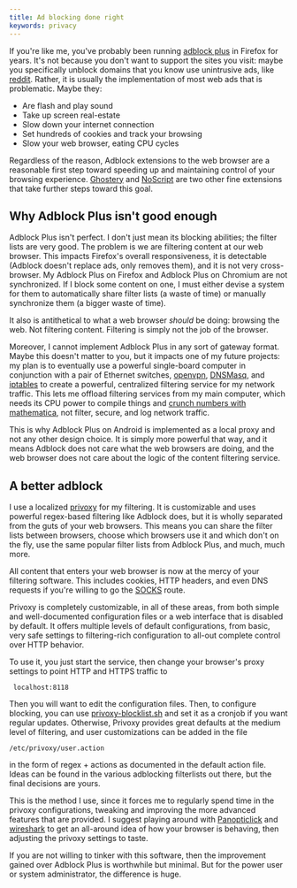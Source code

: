 ```yaml
---
title: Ad blocking done right
keywords: privacy
---
```


If you're like me, you've probably been running [adblock plus](https://adblockplus.org/en/firefox) in Firefox for years. It's not because you don't want to support the sites you visit: maybe you specifically unblock domains that you know use unintrusive ads, like [reddit](www.reddit.com). Rather, it is usually the implementation of most web ads that is problematic. Maybe they:

- Are flash and play sound
- Take up screen real-estate
- Slow down your internet connection
- Set hundreds of cookies and track your browsing
- Slow your web browser, eating CPU cycles

Regardless of the reason, Adblock extensions to the web browser are a reasonable first step toward speeding up and maintaining control of your browsing experience. [Ghostery](http://www.ghostery.com/) and [NoScript](http://noscript.net/) are two other fine extensions that take further steps toward this goal.

Why Adblock Plus isn't good enough
------

Adblock Plus isn't perfect. I don't just mean its blocking abilities; the filter lists are very good. The problem is we are filtering content at our web browser. This impacts Firefox's overall responsiveness, it is detectable (Adblock doesn't replace ads, only removes them), and it is not very cross-browser. My Adblock Plus on Firefox and Adblock Plus on Chromium are not synchronized. If I block some content on one, I must either devise a system for them to automatically share filter lists (a waste of time) or manually synchronize them (a bigger waste of time).

It also is antithetical to what a web browser *should* be doing: browsing the web. Not filtering content. Filtering is simply not the job of the browser.

Moreover, I cannot implement Adblock Plus in any sort of gateway format. Maybe this doesn't matter to you, but it impacts one of my future projects: my plan is to eventually use a powerful single-board computer in conjunction with a pair of Ethernet switches, [openvpn](http://openvpn.net/), [DNSMasq](http://www.thekelleys.org.uk/dnsmasq/doc.html), and [iptables](http://netfilter.org/) to create a powerful, centralized filtering service for my network traffic. This lets me offload filtering services from my main computer, which needs its CPU power to compile things and [crunch numbers with mathematica](http://www.wolfram.com/mathematica/), not filter, secure, and log network traffic.

This is why Adblock Plus on Android is implemented as a local proxy and not any other design choice. It is simply more powerful that way, and it means Adblock does not care what the web browsers are doing, and the web browser does not care about the logic of the content filtering service.

A better adblock
------

I use a localized [privoxy](http://www.privoxy.org/) for my filtering. It is customizable and uses powerful regex-based filtering like Adblock does, but it is wholly separated from the guts of your web browsers. This means you can share the filter lists between browsers, choose which browsers use it and which don't on the fly, use the same popular filter lists from Adblock Plus, and much, much more.

All content that enters your web browser is now at the mercy of your filtering software. This includes cookies, HTTP headers, and even DNS requests if you're willing to go the [SOCKS](http://en.wikipedia.org/wiki/SOCKS) route.

Privoxy is completely customizable, in all of these areas, from both simple and well-documented configuration files or a web interface that is disabled by default. It offers multiple levels of default configurations, from basic, very safe settings to filtering-rich configuration to all-out complete control over HTTP behavior.

To use it, you just start the service, then change your browser's proxy settings to point HTTP and HTTPS traffic to

     localhost:8118

Then you will want to edit the configuration files. Then, to configure blocking, you can use [privoxy-blocklist.sh](http://andrwe.org/scripting/bash/privoxy-blocklist) and set it as a cronjob if you want regular updates. Otherwise, Privoxy provides great defaults at the medium level of filtering, and user customizations can be added in the file

    /etc/privoxy/user.action

in the form of regex + actions as documented in the default action file. Ideas can be found in the various adblocking filterlists out there, but the final decisions are yours.

This is the method I use, since it forces me to regularly spend time in the privoxy configurations, tweaking and improving the more advanced features that are provided. I suggest playing around with [Panopticlick](https://panopticlick.eff.org/) and [wireshark](http://www.wireshark.org/) to get an all-around idea of how your browser is behaving, then adjusting the privoxy settings to taste.

 If you are not willing to tinker with this software, then the improvement gained over Adblock Plus is worthwhile but minimal. But for the power user or system administrator, the difference is huge.
